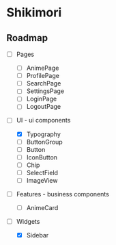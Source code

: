 # Shikimori

## Roadmap

- [ ] Pages

  - [ ] AnimePage
  - [ ] ProfilePage
  - [ ] SearchPage
  - [ ] SettingsPage
  - [ ] LoginPage
  - [ ] LogoutPage

- [ ] UI - ui components

  - [x] Typography
  - [ ] ButtonGroup
  - [ ] Button
  - [ ] IconButton
  - [ ] Chip
  - [ ] SelectField
  - [ ] ImageView

- [ ] Features - business components

  - [ ] AnimeCard

- [ ] Widgets
  - [x] Sidebar
